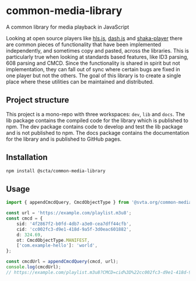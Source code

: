 # common-media-library
A common library for media playback in JavaScript

Looking at open source players like [hls.js](https://github.com/video-dev/hls.js/), [dash.js](https://github.com/Dash-Industry-Forum/dash.js/) and [shaka-player](https://github.com/shaka-project/shaka-player) there are common pieces of functionality that have been implemented independently, and sometimes copy and pasted, across the libraries. This is particularly true when looking at standards based features, like ID3 parsing, 608 parsing and CMCD. Since the functionality is shared in spirit but not implementation, they can fall out of sync where certain bugs are fixed in one player but not the others. The goal of this library is to create a single place where these utilities can be maintained and distributed.

## Project structure
This project is a mono-repo with three workspaces: `dev`, `lib` and `docs`. The lib package contains the compiled code for the library which is published to npm. The dev package contains code to develop and test the lib package and is not published to npm. The docs package contains the documentation for the library and is published to GitHub pages.

## Installation
```bash
npm install @scta/common-media-library
```

## Usage
```typescript
import { appendCmcdQuery, CmcdObjectType } from '@svta.org/common-media-library';

const url = 'https://example.com/playlist.m3u8';
const cmcd = {
	sid: '4f2867f2-b0fd-4db7-a3e0-cea7dff44cfb',
	cid: 'cc002fc3-d9e1-418d-9a5f-3d0eac601882',
	d: 324.69,
	ot: CmcdObjectType.MANIFEST,
	['com.example-hello']: 'world',
};

const cmcdUrl = appendCmcdQuery(cmcd, url);
console.log(cmcdUrl);
// https://example.com/playlist.m3u8?CMCD=cid%3D%22cc002fc3-d9e1-418d-9a5f-3d0eac601882%22%2Ccom.example-hello%3D%22world%22%2Cd%3D325%2Cot%3Dm%2Csid%3D%224f2867f2-b0fd-4db7-a3e0-cea7dff44cfb%22
```
